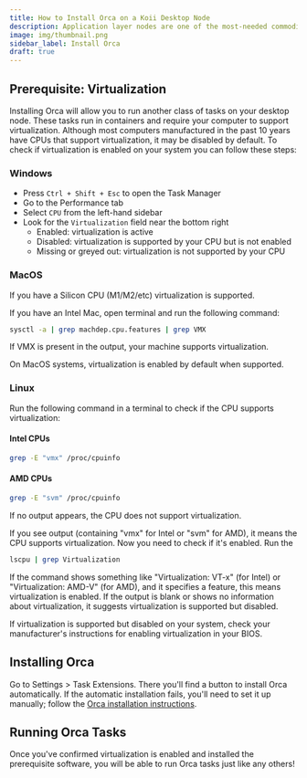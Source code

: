 ```yaml
---
title: How to Install Orca on a Koii Desktop Node
description: Application layer nodes are one of the most-needed commodities in Web3.
image: img/thumbnail.png
sidebar_label: Install Orca
draft: true
---
```


## Prerequisite: Virtualization

Installing Orca will allow you to run another class of tasks on your desktop node. These tasks run in containers and require your computer to support virtualization. Although most computers manufactured in the past 10 years have CPUs that support virtualization, it may be disabled by default. To check if virtualization is enabled on your system you can follow these steps:

### Windows

- Press `Ctrl + Shift + Esc` to open the Task Manager
- Go to the Performance tab
- Select `CPU` from the left-hand sidebar
- Look for the `Virtualization` field near the bottom right
  - Enabled: virtualization is active
  - Disabled: virtualization is supported by your CPU but is not enabled
  - Missing or greyed out: virtualization is not supported by your CPU

### MacOS

If you have a Silicon CPU (M1/M2/etc) virtualization is supported.

If you have an Intel Mac, open terminal and run the following command:

```sh
sysctl -a | grep machdep.cpu.features | grep VMX
```

If VMX is present in the output, your machine supports virtualization.

On MacOS systems, virtualization is enabled by default when supported.

### Linux

Run the following command in a terminal to check if the CPU supports virtualization:

#### Intel CPUs

```sh
grep -E "vmx" /proc/cpuinfo
```

#### AMD CPUs

```sh
grep -E "svm" /proc/cpuinfo
```

If no output appears, the CPU does not support virtualization.

If you see output (containing "vmx" for Intel or "svm" for AMD), it means the CPU supports virtualization. Now you need to check if it's enabled. Run the

```sh
lscpu | grep Virtualization
```

If the command shows something like "Virtualization: VT-x" (for Intel) or "Virtualization: AMD-V" (for AMD), and it specifies a feature, this means virtualization is enabled. If the output is blank or shows no information about virtualization, it suggests virtualization is supported but disabled.

If virtualization is supported but disabled on your system, check your manufacturer's instructions for enabling virtualization in your BIOS.

## Installing Orca

Go to Settings > Task Extensions. There you'll find a button to install Orca automatically. If the automatic installation fails, you'll need to set it up manually; follow the [Orca installation instructions](https://docs.chaindeck.io/orcaNode).

## Running Orca Tasks

Once you've confirmed virtualization is enabled and installed the prerequisite software, you will be able to run Orca tasks just like any others!
